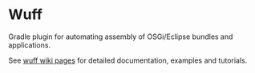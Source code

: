 # Wuff

Gradle plugin for automating assembly of OSGi/Eclipse bundles and applications.

See [wuff wiki pages](../../wiki) for detailed documentation, examples and tutorials.
